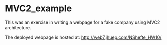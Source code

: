 # MVC2_example

This was an exercise in writing a webpage for a fake company using MVC2 architecture.

The deployed webpage is hosted at:
http://web7.jhuep.com/NShefte_HW10/
